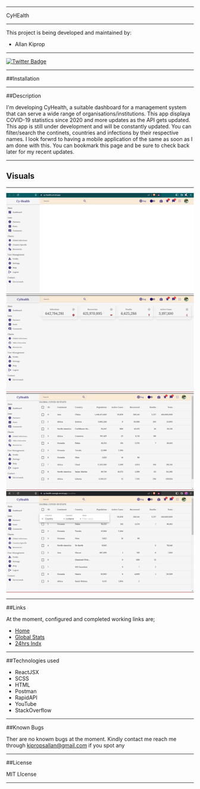 
---
CyHEalth

---

This project is being developed and maintained by:
* Allan Kiprop
---
<div id="badges">
  <a href="https://twitter.com/asan_gk">
    <img src="https://img.shields.io/badge/Twitter-blue?style=for-the-badge&logo=twitter&logoColor=white" alt="Twitter Badge"/>
  </a
</div>

---

##Installation

---
##Description

I'm developing CyHealth, a suitable  dashboard for a management system that can serve a wide range of organisations/institutions. This app displaya COVID-19 statistics since 2020 and more updates as the API gets updated. This app is still under development and will be constantly updated. You can filter/search the continets, countries and infections by their respective names. I look forwrd to having a mobile application of the same as soon as I am done with this. You can bookmark this page and be sure to check back later for my recent updates.

---

## Visuals

---

![alt text](./readmephotos/cyhealth.png)
![alt text](./readmephotos/dash.png)
![alt text](./readmephotos/global.png)
![alt text](./readmephotos/search.png)


---

##Links

At the moment, configured and completed working links are;

* [Home](https://cy-health-asangk.vercel.app/)
* [Global Stats](https://cy-health-asangk.vercel.app/countries)
* [24hrs Indx](https://cy-health-asangk.vercel.app/single)


---
##Technologies used

* ReactJSX
* SCSS
* HTML
* Postman
* RapidAPI
* YouTube
* StackOverflow

---

##Known Bugs

Ther are no knowm bugs at the moment. Kindly contact me reach me through kipropsallan@gmail.com if you spot any

---

##License

MIT LIcense

---








